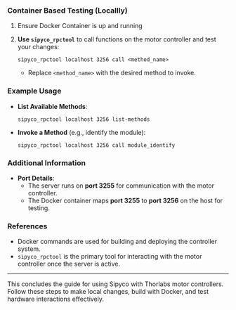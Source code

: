 
### Container Based Testing (Locallly)
1. Ensure Docker Container is up and running 
2. **Use `sipyco_rpctool`** to call functions on the motor controller and test your changes:

    ```
    sipyco_rpctool localhost 3256 call <method_name>
    ```

   - Replace `<method_name>` with the desired method to invoke.


### Example Usage

- **List Available Methods**:
  
    ```
    sipyco_rpctool localhost 3256 list-methods
    ```

- **Invoke a Method** (e.g., identify the module):

    ```
    sipyco_rpctool localhost 3256 call module_identify
    ```

### Additional Information

- **Port Details**:
  - The server runs on **port 3255** for communication with the motor controller.
  - The Docker container maps **port 3255** to **port 3256** on the host for testing.

### References

- Docker commands are used for building and deploying the controller system.
- `sipyco_rpctool` is the primary tool for interacting with the motor controller once the server is active.

---

This concludes the guide for using Sipyco with Thorlabs motor controllers. Follow these steps to make local changes, build with Docker, and test hardware interactions effectively.
